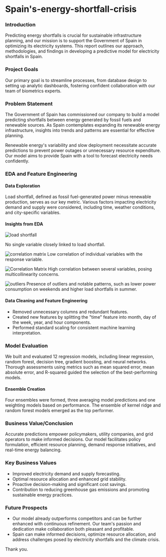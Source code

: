 # Spain's-energy-shortfall-crisis

### Introduction
Predicting energy shortfalls is crucial for sustainable infrastructure planning, and our mission is to support the Government of Spain in optimizing its electricity systems. This report outlines our approach, methodologies, and findings in developing a predictive model for electricity shortfalls in Spain.

### Project Goals
Our primary goal is to streamline processes, from database design to setting up analytic dashboards, fostering confident collaboration with our team of biometrics experts.

### Problem Statement
The Government of Spain has commissioned our company to build a model predicting shortfalls between energy generated by fossil fuels and renewable sources. As Spain contemplates expanding its renewable energy infrastructure, insights into trends and patterns are essential for effective planning.

Renewable energy's variability and slow deployment necessitate accurate predictions to prevent power outages or unnecessary resource expenditure. Our model aims to provide Spain with a tool to forecast electricity needs confidently.

### EDA and Feature Engineering
#### Data Exploration
Load shortfall, defined as fossil fuel-generated power minus renewable production, serves as our key metric. Various factors impacting electricity demand and supply were considered, including time, weather conditions, and city-specific variables.
#### Insights from EDA

![load shortfall](https://github.com/AndisiweJ/Spain-s-energy-shortfall-crisis/assets/107894108/04171771-063d-481c-b731-948bd66a5646)

No single variable closely linked to load shortfall.

![correlation matrix](https://github.com/AndisiweJ/Spain-s-energy-shortfall-crisis/assets/107894108/c9e38957-d195-46b7-ae6c-ac9f111094fa)
Low correlation of individual variables with the response variable.

![Correlation Matrix](https://github.com/AndisiweJ/Spain-s-energy-shortfall-crisis/assets/107894108/48f26992-e96e-4ae4-9c53-51fb294fdaa6)
High correlation between several variables, posing multicollinearity concerns.

![outliers](https://github.com/AndisiweJ/Spain-s-energy-shortfall-crisis/assets/107894108/780a415d-ed51-4581-8c97-59d2603f8a47)
Presence of outliers and notable patterns, such as lower power consumption on weekends and higher load shortfalls in summer.

#### Data Cleaning and Feature Engineering
- Removed unnecessary columns and redundant features.
- Created new features by splitting the "time" feature into month, day of the week, year, and hour components.
- Performed standard scaling for consistent machine learning interpretation.

### Model Evaluation
We built and evaluated 12 regression models, including linear regression, random forest, decision tree, gradient boosting, and neural networks. Thorough assessments using metrics such as mean squared error, mean absolute error, and R-squared guided the selection of the best-performing models.

#### Ensemble Creation
Four ensembles were formed, three averaging model predictions and one weighting models based on performance. The ensemble of kernel ridge and random forest models emerged as the top performer.

### Business Value/Conclusion
Accurate predictions empower policymakers, utility companies, and grid operators to make informed decisions. Our model facilitates policy formulation, efficient resource planning, demand response initiatives, and real-time energy balancing.

### Key Business Values
- Improved electricity demand and supply forecasting.
- Optimal resource allocation and enhanced grid stability.
- Proactive decision-making and significant cost savings.
- Contribution to reducing greenhouse gas emissions and promoting sustainable energy practices.

### Future Prospects
- Our model already outperforms competitors and can be further enhanced with continuous refinement. Our team's passion and dedication make collaboration both pleasant and profitable.
- Spain can make informed decisions, optimize resource allocation, and address challenges posed by electricity shortfalls and the climate crisis.

Thank you.
